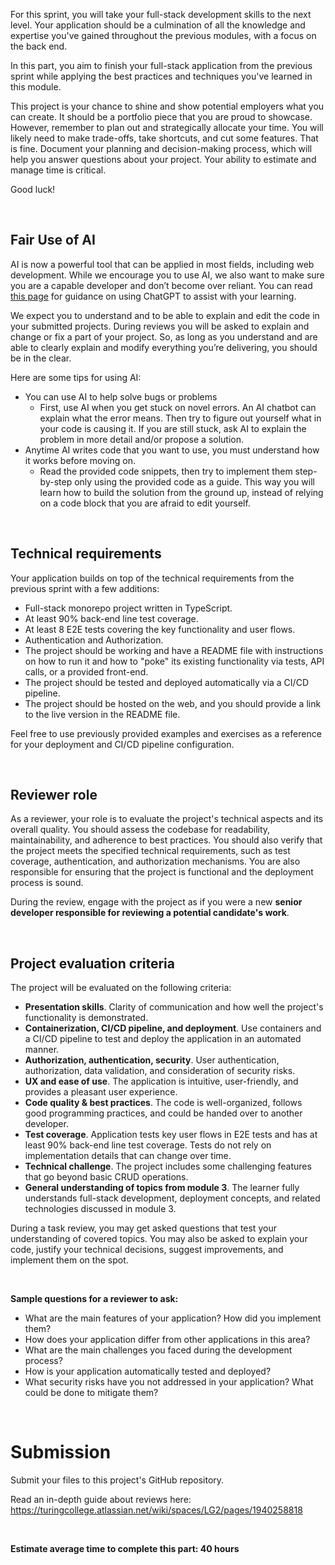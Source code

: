 For this sprint, you will take your full-stack development skills to the next level. Your application should be a culmination of all the knowledge and expertise you've gained throughout the previous modules, with a focus on the back end.

In this part, you aim to finish your full-stack application from the previous sprint while applying the best practices and techniques you've learned in this module.

This project is your chance to shine and show potential employers what you can create. It should be a portfolio piece that you are proud to showcase. However, remember to plan out and strategically allocate your time. You will likely need to make trade-offs, take shortcuts, and cut some features. That is fine. Document your planning and decision-making process, which will help you answer questions about your project. Your ability to estimate and manage time is critical.

Good luck!

<br>

## Fair Use of AI

AI is now a powerful tool that can be applied in most fields, including web development. While we encourage you to use AI, we also want to make sure you are a capable developer and don’t become over reliant. You can read [this page](https://turingcollege.atlassian.net/wiki/spaces/LG2/pages/2016575532/AI+tools+e.g.+ChatGPT+in+learning) for guidance on using ChatGPT to assist with your learning. 


We expect you to understand and to be able to explain and edit the code in your submitted projects. During reviews you will be asked to explain and change or fix a part of your project. So, as long as you understand and are able to clearly explain and modify everything you’re delivering, you should be in the clear.

Here are some tips for using AI:



* You can use AI to help solve bugs or problems
    * First, use AI when you get stuck on novel errors. An AI chatbot can explain what the error means. Then try to figure out yourself what in your code is causing it. If you are still stuck, ask AI to explain the problem in more detail and/or propose a solution.
* Anytime AI writes code that you want to use, you must understand how it works before moving on.
    * Read the provided code snippets, then try to implement them step-by-step only using the provided code as a guide. This way you will learn how to build the solution from the ground up, instead of relying on a code block that you are afraid to edit yourself.

<br>

## Technical requirements

Your application builds on top of the technical requirements from the previous sprint with a few additions:

- Full-stack monorepo project written in TypeScript.
- At least 90% back-end line test coverage.
- At least 8 E2E tests covering the key functionality and user flows.
- Authentication and Authorization.
- The project should be working and have a README file with instructions on how to run it and how to "poke" its existing functionality via tests, API calls, or a provided front-end.
- The project should be tested and deployed automatically via a CI/CD pipeline.
- The project should be hosted on the web, and you should provide a link to the live version in the README file.

Feel free to use previously provided examples and exercises as a reference for your deployment and CI/CD pipeline configuration.

<br>

## Reviewer role

As a reviewer, your role is to evaluate the project's technical aspects and its overall quality. You should assess the codebase for readability, maintainability, and adherence to best practices. You should also verify that the project meets the specified technical requirements, such as test coverage, authentication, and authorization mechanisms. You are also responsible for ensuring that the project is functional and the deployment process is sound.

During the review, engage with the project as if you were a new **senior developer responsible for reviewing a potential candidate's work**.

<br>

## Project evaluation criteria

The project will be evaluated on the following criteria:

- **Presentation skills**. Clarity of communication and how well the project's functionality is demonstrated.
- **Containerization, CI/CD pipeline, and deployment**. Use containers and a CI/CD pipeline to test and deploy the application in an automated manner.
- **Authorization, authentication, security**. User authentication, authorization, data validation, and consideration of security risks.
- **UX and ease of use**. The application is intuitive, user-friendly, and provides a pleasant user experience.
- **Code quality & best practices**. The code is well-organized, follows good programming practices, and could be handed over to another developer.
- **Test coverage**. Application tests key user flows in E2E tests and has at least 90% back-end line test coverage. Tests do not rely on implementation details that can change over time.
- **Technical challenge**. The project includes some challenging features that go beyond basic CRUD operations.
- **General understanding of topics from module 3**. The learner fully understands full-stack development, deployment concepts, and related technologies discussed in module 3.

During a task review, you may get asked questions that test your understanding of covered topics. You may also be asked to explain your code, justify your technical decisions, suggest improvements, and implement them on the spot.

<br>

**Sample questions for a reviewer to ask:**

- What are the main features of your application? How did you implement them?
- How does your application differ from other applications in this area?
- What are the main challenges you faced during the development process?
- How is your application automatically tested and deployed?
- What security risks have you not addressed in your application? What could be done to mitigate them?

<br>

# Submission

Submit your files to this project's GitHub repository.

Read an in-depth guide about reviews here: https://turingcollege.atlassian.net/wiki/spaces/LG2/pages/1940258818

<br>

**Estimate average time to complete this part: 40 hours**



